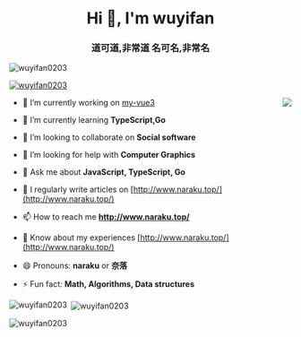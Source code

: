 <h1 align="center">Hi 👋, I'm wuyifan</h1>
<h3 align="center">道可道,非常道 名可名,非常名</h3>

<p align="left"> <img src="https://komarev.com/ghpvc/?username=wuyifan0203&label=Profile%20views&color=0e75b6&style=flat" alt="wuyifan0203" /> </p>

<p align="left"> <a href="https://github.com/ryo-ma/github-profile-trophy"><img src="https://github-profile-trophy.vercel.app/?username=wuyifan0203" alt="wuyifan0203" /></a> </p>


<img align="right" src="https://github-readme-stats.vercel.app/api?username=wuyifan0203&show_icons=true&icon_color=CE1D2D&text_color=718096&bg_color=ffffffx&hide_title=true" />

- 🔭 I’m currently working on [my-vue3](https://github.com/wuyifan0203/my-vue3/)

- 🌱 I’m currently learning **TypeScript,Go**

- 👯 I’m looking to collaborate on **Social software**

- 🤔 I’m looking for help with **Computer Graphics**

- 💬 Ask me about **JavaScript, TypeScript, Go**

- 📝 I regularly write articles on [http://www.naraku.top/](http://www.naraku.top/)

- 📫 How to reach me **http://www.naraku.top/**

- 📄 Know about my experiences [http://www.naraku.top/](http://www.naraku.top/)

- 😄 Pronouns: **naraku** or **奈落**

- ⚡ Fun fact: **Math, Algorithms, Data structures**

<p><img align="left" src="https://github-readme-stats.vercel.app/api/top-langs?username=wuyifan0203&show_icons=true&locale=en&layout=compact&langs_count=10&count_private=true&exclude_repo=pplmx.github.io,pplmx.main,caoyu.info,yoooo.fun,vimConfig,hexo-pwa,hugo-theme-next" alt="wuyifan0203" /></p>

<p>&nbsp;<img align="center" src="https://github-readme-stats.vercel.app/api?username=wuyifan0203&show_icons=true&locale=en" alt="wuyifan0203" /></p>

<p><img align="center" src="https://github-readme-streak-stats.herokuapp.com/?user=wuyifan0203&" alt="wuyifan0203" /></p>

